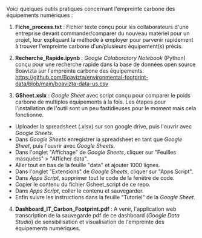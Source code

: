  Voici quelques outils pratiques concernant l'empreinte carbone des équipements numériques :
 
1. **Fiche_process.txt** : Fichier texte conçu pour les collaborateurs d'une entreprise devant commander/comparer du nouveau matériel pour un projet, leur expliquant la méthode à employer pour parvenir rapidement à trouver l'empreinte carbone d'un/plusieurs équipement(s) précis.

2. **Recherche_Rapide.ipynb** : *Google Colaboratory Notebook* (Python) conçu pour une recherche rapide dans la base de données open source Boavizta sur l'empreinte carbone des équipements.
https://github.com/Boavizta/environmental-footprint-data/blob/main/boavizta-data-us.csv

3. **GSheet.xslx** : *Google Sheet* avec script conçu pour comparer le poids carbone de multiples équipements à la fois. Les étapes pour l'installation de l'outil sont un peu fastidieuses pour le moment mais cela fonctionne.
- Uploader la spreadsheet (.xlsx) sur son google drive, puis l'ouvrir avec *Google Sheets*.
- Dans *Google Sheets* enregistrer la spreadsheet en tant que *Google Sheet*, puis l'ouvrir avec *Google Sheets*.
- Dans l'onglet "Affichage" de *Google Sheets*, cliquer sur "Feuilles masquées" > "Afficher data".
- Aller tout en bas de la feuille "data" et ajouter 1000 lignes.
- Dans l'onglet "Extensions" de *Google Sheets*, cliquer sur "Apps Script".
- Dans *Apps Script*, supprimer tout le code de la fenêtre de code.
- Copier le contenu du fichier Gsheet_script de ce repo.
- Dans *Apps Script*, coller le contenu et sauvegarder.
- Enfin suivre les instructions dans la feuille "Tutoriel" de la *Google Sheet*.

4. **Dashboard_IT_Carbon_Footprint.pdf** : A venir, l'application web transcription de la sauvegarde pdf de ce dashboard (*Google Data Studio*) de sensibilisation et visualisation de l'empreinte des équipements numériques.

